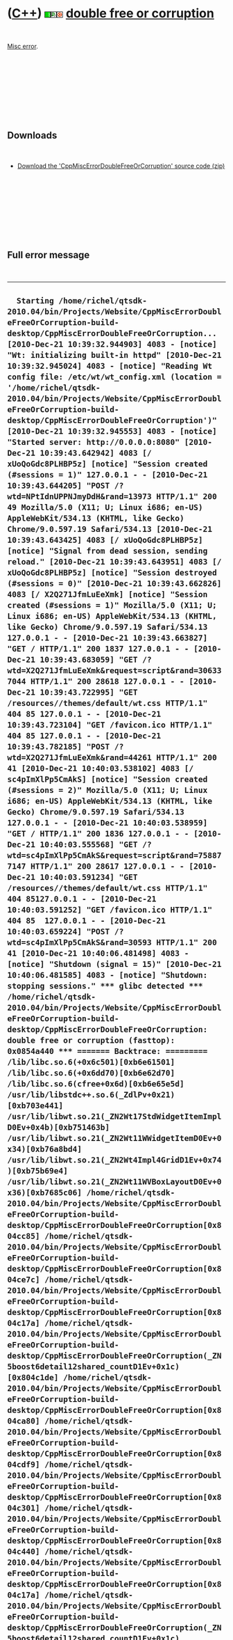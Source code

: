 
 

 

 

 

 

([C++](Cpp.md)) ![Wt](PicWt.png)![Qt Creator](PicQtCreator.png)![Ubuntu](PicUbuntu.png) [double free or corruption](CppMiscErrorDoubleFreeOrCorruption.md)
============================================================================================================================================================

 

[Misc error](CppMiscError.md).

 

 

 

 

 

Downloads
---------

 

-   [Download the 'CppMiscErrorDoubleFreeOrCorruption' source
    code (zip)](CppMiscErrorDoubleFreeOrCorruption.zip)

 

 

 

 

 

Full error message
------------------

 

  ----------------------------------------------------------------------------------------------------------------------------------------------------------------------------------------------------------------------------------------------------------------------------------------------------------------------------------------------------------------------------------------------------------------------------------------------------------------------------------------------------------------------------------------------------------------------------------------------------------------------------------------------------------------------------------------------------------------------------------------------------------------------------------------------------------------------------------------------------------------------------------------------------------------------------------------------------------------------------------------------------------------------------------------------------------------------------------------------------------------------------------------------------------------------------------------------------------------------------------------------------------------------------------------------------------------------------------------------------------------------------------------------------------------------------------------------------------------------------------------------------------------------------------------------------------------------------------------------------------------------------------------------------------------------------------------------------------------------------------------------------------------------------------------------------------------------------------------------------------------------------------------------------------------------------------------------------------------------------------------------------------------------------------------------------------------------------------------------------------------------------------------------------------------------------------------------------------------------------------------------------------------------------------------------------------------------------------------------------------------------------------------------------------------------------------------------------------------------------------------------------------------------------------------------------------------------------------------------------------------------------------------------------------------------------------------------------------------------------------------------------------------------------------------------------------------------------------------------------------------------------------------------------------------------------------------------------------------------------------------------------------------------------------------------------------------------------------------------------------------------------------------------------------------------------------------------------------------------------------------------------------------------------------------------------------------------------------------------------------------------------------------------------------------------------------------------------------------------------------------------------------------------------------------------------------------------------------------------------------------------------------------------------------------------------------------------------------------------------------------------------------------------------------------------------------------------------------------------------------------------------------------------------------------------------------------------------------------------------------------------------------------------------------------------------------------------------------------------------------------------------------------------------------------------------------------------------------------------------------------------------------------------------------------------------------------------------------------------------------------------------------------------------------------------------------------------------------------------------------------------------------------------------------------------------------------------------------------------------------------------------------------------------------------------------------------------------------------------------------------------------------------------------------------------------------------------------------------------------------------------------------------------------------------------------------------------------------------------------------------------------------------------------------------------------------------------------------------------------------------------------------------------------------------------------------------------------------------------------------------------------------------------------------------------------------------------------------------------------------------------------------------------------------------------------------------------------------------------------------------------------------------------------------------------------------------------------------------------------------------------------------------------------------------------------------------------------------------------------------------------------------------------------------------------------------------------------------------------------------------------------------------------------------------------------------------------------------------------------------------------------------------------------------------------------------------------------------------------------------------------------------------------------------------------------------------------------------------------------------------------------------------------------------------------------------------------------------------------------------------------------------------------------------------------------------------------------------------------------------------------------------------------------------------------------------------------------------------------------------------------------------------------------------------------------------------------------------------------------------------------------------------------------------------------------------------------------------------------------------------------------------------------------------------------------------------------------------------------------------------------------------------------------------------------------------------------------------------------------------------------------------------------------------------------------------------------------------------------------------------------------------------------------------------------------------------------------------------------------------------------------------------------------------------------------------------------------------------------------------------------------------------------------------------------------------------------------------------------------------------------------------------------------------------------------------------------------------------------------------------------------------------------------------------------------------------------------------------------------------------------------------------------------------------------------------------------------------------------------------------------------------------------------------------------------------------------------------------------------------------------------------------------------------------------------------------------------------------------------------------------------------------------------------------------------------------------------------------------------------------------------------------------------------------------------------------------------------------------------------------------------------------------------------------------------------------------------------------------------------------------------------------------------------------------------------------------------------------------------------------------------------------------------------------------------------------------------------------------------------------------------------------------------------------------------------------------------------------------------------------------------------------------------------------------------------------------------------------------------------------------------------------------------------------------------------------------------------------------------------------------------------------------------------------------------------------------------------------------------------------------------------------------------------------------------------------------------------------------------------------------------------------------------------------------------------------------------------------------------------------------------------------------------------------------------------------------------------------------------------------------------------------------------------------------------------------------------------------------------------------------------------------------------------------------------------------------------------------------------------------------------------------------------------------------------------------------------------------------------------------------------------------------------------------------------------------------------------------------------------------------------------------------------------------------------------------------------------------------------------------------------------------------------------------------------------------------------------------------------------------------------------------------------------------------------------------------------------------------------------------------------------------------------------------------------------------------------------------------------------------------------------------------------------------------------------------------------------------------------------------------------------------------------------------------------------------------------------------------------------------------------------------------------------------------------------------------------------------------------------------------------------------------------------------------------------------------------------------------------------------------------------------------------------------------------------------------------------------------------------------------------------------------------------------------------------------------------------------------------------------------------------------------------------------------------------------------------------------------------------------------------------------------------------------------------------------------------------------------------------------------------------------------------------------------------------------------------------------------------------------------------------------------------------------------------------------------------------------------------------------------------------------------------------------------------------------------------------------------------------------------------------------------------------------------------------------------------------------------------------------------------------------------------------------------------------------------------------------------------------------------------------------------------------------------------------------------------------------------------------------------------------------------------------------------------------------------------------------------------------------------------------------------------------------------------------------------------------------------------------------------------------------------------------------------------------------------------------------------------------------------------------------------------------------------------------------------------------------------------------------------------------------------------------------------------------------------------------------------------------------------------------------------------------------------------------------------------------------------------------------------------------------------------------------------------------------------------------------------------------------------------------------------------------------------------------------------------------------------------------------------------------------------------------------------------------------------------------------------------------------------------------------------------------------------------------------------------------------------------------------------------------------------------------------------------------------------------------------------------------------------------------------------------------------------------------------------------------------------------------------------------------------------------------------------------------------------------------------------------------------------------------------------------------------------------------------------------------------------------------------------------------------------------------------------------------------------------------------------------------------------------------------------------------------------------------------------------------------------------------------------------------------------------------------------------------------------------------------------------------------------------------------------------------------------------------------------------------------------------------------------------------------------------------------------------------------------------------------------------------------------------------------------------------------------------------------------------------------------------------------------------------------------------------------------------------------------------------------------------------------------------------------------------------------------------------------------------------------------------------------------------------------------------------------------------------------------------------
  `  Starting /home/richel/qtsdk-2010.04/bin/Projects/Website/CppMiscErrorDoubleFreeOrCorruption-build-desktop/CppMiscErrorDoubleFreeOrCorruption... [2010-Dec-21 10:39:32.944903] 4083 - [notice] "Wt: initializing built-in httpd" [2010-Dec-21 10:39:32.945024] 4083 - [notice] "Reading Wt config file: /etc/wt/wt_config.xml (location = '/home/richel/qtsdk-2010.04/bin/Projects/Website/CppMiscErrorDoubleFreeOrCorruption-build-desktop/CppMiscErrorDoubleFreeOrCorruption')" [2010-Dec-21 10:39:32.945553] 4083 - [notice] "Started server: http://0.0.0.0:8080" [2010-Dec-21 10:39:43.642942] 4083 [/ xUoQoGdc8PLHBP5z] [notice] "Session created (#sessions = 1)" 127.0.0.1 - - [2010-Dec-21 10:39:43.644205] "POST /?wtd=NPtIdnUPPNJmyDdH&rand=13973 HTTP/1.1" 200 49 Mozilla/5.0 (X11; U; Linux i686; en-US) AppleWebKit/534.13 (KHTML, like Gecko) Chrome/9.0.597.19 Safari/534.13 [2010-Dec-21 10:39:43.643425] 4083 [/ xUoQoGdc8PLHBP5z] [notice] "Signal from dead session, sending reload." [2010-Dec-21 10:39:43.643951] 4083 [/ xUoQoGdc8PLHBP5z] [notice] "Session destroyed (#sessions = 0)" [2010-Dec-21 10:39:43.662826] 4083 [/ X2Q271JfmLuEeXmk] [notice] "Session created (#sessions = 1)" Mozilla/5.0 (X11; U; Linux i686; en-US) AppleWebKit/534.13 (KHTML, like Gecko) Chrome/9.0.597.19 Safari/534.13 127.0.0.1 - - [2010-Dec-21 10:39:43.663827] "GET / HTTP/1.1" 200 1837 127.0.0.1 - - [2010-Dec-21 10:39:43.683059] "GET /?wtd=X2Q271JfmLuEeXmk&request=script&rand=306337044 HTTP/1.1" 200 28618 127.0.0.1 - - [2010-Dec-21 10:39:43.722995] "GET /resources//themes/default/wt.css HTTP/1.1" 404 85 127.0.0.1 - - [2010-Dec-21 10:39:43.723104] "GET /favicon.ico HTTP/1.1" 404 85 127.0.0.1 - - [2010-Dec-21 10:39:43.782185] "POST /?wtd=X2Q271JfmLuEeXmk&rand=44261 HTTP/1.1" 200 41 [2010-Dec-21 10:40:03.538102] 4083 [/ sc4pImXlPp5CmAkS] [notice] "Session created (#sessions = 2)" Mozilla/5.0 (X11; U; Linux i686; en-US) AppleWebKit/534.13 (KHTML, like Gecko) Chrome/9.0.597.19 Safari/534.13 127.0.0.1 - - [2010-Dec-21 10:40:03.538959] "GET / HTTP/1.1" 200 1836 127.0.0.1 - - [2010-Dec-21 10:40:03.555568] "GET /?wtd=sc4pImXlPp5CmAkS&request=script&rand=758877147 HTTP/1.1" 200 28617 127.0.0.1 - - [2010-Dec-21 10:40:03.591234] "GET /resources//themes/default/wt.css HTTP/1.1" 404 85127.0.0.1 - - [2010-Dec-21 10:40:03.591252] "GET /favicon.ico HTTP/1.1" 404 85  127.0.0.1 - - [2010-Dec-21 10:40:03.659224] "POST /?wtd=sc4pImXlPp5CmAkS&rand=30593 HTTP/1.1" 200 41 [2010-Dec-21 10:40:06.481498] 4083 - [notice] "Shutdown (signal = 15)" [2010-Dec-21 10:40:06.481585] 4083 - [notice] "Shutdown: stopping sessions." *** glibc detected *** /home/richel/qtsdk-2010.04/bin/Projects/Website/CppMiscErrorDoubleFreeOrCorruption-build-desktop/CppMiscErrorDoubleFreeOrCorruption: double free or corruption (fasttop): 0x0854a440 *** ======= Backtrace: ========= /lib/libc.so.6(+0x6c501)[0xb6e61501] /lib/libc.so.6(+0x6dd70)[0xb6e62d70] /lib/libc.so.6(cfree+0x6d)[0xb6e65e5d] /usr/lib/libstdc++.so.6(_ZdlPv+0x21)[0xb703e441] /usr/lib/libwt.so.21(_ZN2Wt17StdWidgetItemImplD0Ev+0x4b)[0xb751463b] /usr/lib/libwt.so.21(_ZN2Wt11WWidgetItemD0Ev+0x34)[0xb76a8bd4] /usr/lib/libwt.so.21(_ZN2Wt4Impl4GridD1Ev+0x74)[0xb75b69e4] /usr/lib/libwt.so.21(_ZN2Wt11WVBoxLayoutD0Ev+0x36)[0xb7685c06] /home/richel/qtsdk-2010.04/bin/Projects/Website/CppMiscErrorDoubleFreeOrCorruption-build-desktop/CppMiscErrorDoubleFreeOrCorruption[0x804cc85] /home/richel/qtsdk-2010.04/bin/Projects/Website/CppMiscErrorDoubleFreeOrCorruption-build-desktop/CppMiscErrorDoubleFreeOrCorruption[0x804ce7c] /home/richel/qtsdk-2010.04/bin/Projects/Website/CppMiscErrorDoubleFreeOrCorruption-build-desktop/CppMiscErrorDoubleFreeOrCorruption[0x804c17a] /home/richel/qtsdk-2010.04/bin/Projects/Website/CppMiscErrorDoubleFreeOrCorruption-build-desktop/CppMiscErrorDoubleFreeOrCorruption(_ZN5boost6detail12shared_countD1Ev+0x1c)[0x804c1de] /home/richel/qtsdk-2010.04/bin/Projects/Website/CppMiscErrorDoubleFreeOrCorruption-build-desktop/CppMiscErrorDoubleFreeOrCorruption[0x804ca80] /home/richel/qtsdk-2010.04/bin/Projects/Website/CppMiscErrorDoubleFreeOrCorruption-build-desktop/CppMiscErrorDoubleFreeOrCorruption[0x804cdf9] /home/richel/qtsdk-2010.04/bin/Projects/Website/CppMiscErrorDoubleFreeOrCorruption-build-desktop/CppMiscErrorDoubleFreeOrCorruption[0x804c301] /home/richel/qtsdk-2010.04/bin/Projects/Website/CppMiscErrorDoubleFreeOrCorruption-build-desktop/CppMiscErrorDoubleFreeOrCorruption[0x804c440] /home/richel/qtsdk-2010.04/bin/Projects/Website/CppMiscErrorDoubleFreeOrCorruption-build-desktop/CppMiscErrorDoubleFreeOrCorruption[0x804c17a] /home/richel/qtsdk-2010.04/bin/Projects/Website/CppMiscErrorDoubleFreeOrCorruption-build-desktop/CppMiscErrorDoubleFreeOrCorruption(_ZN5boost6detail12shared_countD1Ev+0x1c)[0x804c1de] /home/richel/qtsdk-2010.04/bin/Projects/Website/CppMiscErrorDoubleFreeOrCorruption-build-desktop/CppMiscErrorDoubleFreeOrCorruption[0x804c206] /home/richel/qtsdk-2010.04/bin/Projects/Website/CppMiscErrorDoubleFreeOrCorruption-build-desktop/CppMiscErrorDoubleFreeOrCorruption[0x804c3e9] /usr/lib/libwt.so.21(_ZN2Wt10WebSessionD1Ev+0x3e)[0xb76ec3fe] /usr/lib/libwt.so.21(_ZN2Wt10WebSession4killEv+0x70)[0xb76ec870] /usr/lib/libwt.so.21(_ZN2Wt10WebSession7HandlerD1Ev+0x136)[0xb76eca16] /usr/lib/libwt.so.21(_ZN2Wt13WebController13forceShutdownEv+0x114)[0xb7701dc4] /usr/lib/libwthttp.so.8(_ZN2Wt7WServer4stopEv+0x39)[0xb740afb9] /usr/lib/libwthttp.so.8(_ZN2Wt4WRunEiPPcPFPNS_12WApplicationERKNS_12WEnvironmentEE+0x306)[0xb740c2c6] /home/richel/qtsdk-2010.04/bin/Projects/Website/CppMiscErrorDoubleFreeOrCorruption-build-desktop/CppMiscErrorDoubleFreeOrCorruption[0x804b573] /lib/libc.so.6(__libc_start_main+0xe7)[0xb6e0bce7] /home/richel/qtsdk-2010.04/bin/Projects/Website/CppMiscErrorDoubleFreeOrCorruption-build-desktop/CppMiscErrorDoubleFreeOrCorruption[0x804b471] ======= Memory map: ======== 08048000-0804f000 r-xp 00000000 08:01 12585654   /home/richel/qtsdk-2010.04/bin/Projects/Website/CppMiscErrorDoubleFreeOrCorruption-build-desktop/CppMiscErrorDoubleFreeOrCorruption 0804f000-08050000 r--p 00006000 08:01 12585654   /home/richel/qtsdk-2010.04/bin/Projects/Website/CppMiscErrorDoubleFreeOrCorruption-build-desktop/CppMiscErrorDoubleFreeOrCorruption 08050000-08051000 rw-p 00007000 08:01 12585654   /home/richel/qtsdk-2010.04/bin/Projects/Website/CppMiscErrorDoubleFreeOrCorruption-build-desktop/CppMiscErrorDoubleFreeOrCorruption 0852d000-08574000 rw-p 00000000 00:00 0          [heap] b05f9000-b05fa000 ---p 00000000 00:00 0  b05fa000-b0dfa000 rw-p 00000000 00:00 0  b0dfa000-b0dfb000 ---p 00000000 00:00 0  b0dfb000-b15fb000 rw-p 00000000 00:00 0  b15fb000-b15fc000 ---p 00000000 00:00 0  b15fc000-b1dfc000 rw-p 00000000 00:00 0  b1dfc000-b1dfd000 ---p 00000000 00:00 0  b1dfd000-b25fd000 rw-p 00000000 00:00 0  b25fd000-b25fe000 ---p 00000000 00:00 0  b25fe000-b2dfe000 rw-p 00000000 00:00 0  b2dfe000-b2dff000 ---p 00000000 00:00 0  b2dff000-b35ff000 rw-p 00000000 00:00 0  b35ff000-b3600000 ---p 00000000 00:00 0  b3600000-b3e00000 rw-p 00000000 00:00 0  b3e00000-b3e8a000 rw-p 00000000 00:00 0  b3e8a000-b3f00000 ---p 00000000 00:00 0  b3f47000-b3f48000 ---p 00000000 00:00 0  b3f48000-b4748000 rw-p 00000000 00:00 0  b4748000-b4749000 ---p 00000000 00:00 0  b4749000-b4f49000 rw-p 00000000 00:00 0  b4f49000-b4f4a000 ---p 00000000 00:00 0  b4f4a000-b574e000 rw-p 00000000 00:00 0  b574e000-b5781000 r-xp 00000000 08:01 9351       /lib/libpcre.so.3.12.1 b5781000-b5782000 r--p 00032000 08:01 9351       /lib/libpcre.so.3.12.1 b5782000-b5783000 rw-p 00033000 08:01 9351       /lib/libpcre.so.3.12.1 b5783000-b58ba000 r-xp 00000000 08:01 3933189    /usr/lib/libicuuc.so.42.1 b58ba000-b58bb000 ---p 00137000 08:01 3933189    /usr/lib/libicuuc.so.42.1 b58bb000-b58c3000 r--p 00137000 08:01 3933189    /usr/lib/libicuuc.so.42.1 b58c3000-b58c5000 rw-p 0013f000 08:01 3933189    /usr/lib/libicuuc.so.42.1 b58c5000-b58c7000 rw-p 00000000 00:00 0  b58c7000-b5a78000 r-xp 00000000 08:01 3932897    /usr/lib/libicui18n.so.42.1 b5a78000-b5a79000 ---p 001b1000 08:01 3932897    /usr/lib/libicui18n.so.42.1 b5a79000-b5a7e000 r--p 001b1000 08:01 3932897    /usr/lib/libicui18n.so.42.1 b5a7e000-b5a80000 rw-p 001b6000 08:01 3932897    /usr/lib/libicui18n.so.42.1 b5a80000-b5a81000 rw-p 00000000 00:00 0  b5a81000-b69c6000 r--p 00000000 08:01 3932329    /usr/lib/libicudata.so.42.1 b69c6000-b69c7000 r--p 00f44000 08:01 3932329    /usr/lib/libicudata.so.42.1 b69c7000-b6a94000 r-xp 00000000 08:01 6311       /lib/libglib-2.0.so.0.2600.0 b6a94000-b6a95000 r--p 000cc000 08:01 6311       /lib/libglib-2.0.so.0.2600.0 b6a95000-b6a96000 rw-p 000cd000 08:01 6311       /lib/libglib-2.0.so.0.2600.0 b6a96000-b6a9d000 r-xp 00000000 08:01 6820       /lib/librt-2.12.1.so b6a9d000-b6a9e000 r--p 00006000 08:01 6820       /lib/librt-2.12.1.so b6a9e000-b6a9f000 rw-p 00007000 08:01 6820       /lib/librt-2.12.1.so b6a9f000-b6aa2000 r-xp 00000000 08:01 3935976    /usr/lib/libgthread-2.0.so.0.2600.0 b6aa2000-b6aa3000 r--p 00003000 08:01 3935976    /usr/lib/libgthread-2.0.so.0.2600.0 b6aa3000-b6aa4000 rw-p 00004000 08:01 3935976    /usr/lib/libgthread-2.0.so.0.2600.0 b6aa4000-b6aa6000 r-xp 00000000 08:01 6520       /lib/libdl-2.12.1.so b6aa6000-b6aa7000 r--p 00001000 08:01 6520       /lib/libdl-2.12.1.so b6aa7000-b6aa8000 rw-p 00002000 08:01 6520       /lib/libdl-2.12.1.so b6aa8000-b6aa9000 rw-p 00000000 00:00 0  b6aa9000-b6abb000 r-xp 00000000 08:01 3935387    /usr/lib/libboost_filesystem.so.1.42.0 b6abb000-b6abc000 r--p 00011000 08:01 3935387    /usr/lib/libboost_filesystem.so.1.42.0 b6abc000-b6abd000 rw-p 00012000 08:01 3935387    /usr/lib/libboost_filesystem.so.1.42.0 b6abd000-b6bf2000 r-xp 00000000 08:01 16564      /lib/libcrypto.so.0.9.8 b6bf2000-b6bfa000 r--p 00134000 08:01 16564      /lib/libcrypto.so.0.9.8 b6bfa000-b6c09000 rw-p 0013c000 08:01 16564      /lib/libcrypto.so.0.9.8 b6c09000-b6c0c000 rw-p 00000000 00:00 0  b6c0c000-b6c50000 r-xp 00000000 08:01 16565      /lib/libssl.so.0.9.8 b6c50000-b6c51000 ---p 00044000 08:01 16565      /lib/libssl.so.0.9.8 b6c51000-b6c52000 r--p 00044000 08:01 16565      /lib/libssl.so.0.9.8 b6c52000-b6c55000 rw-p 00045000 08:01 16565      /lib/libssl.so.0.9.8 b6c55000-b6c68000 r-xp 00000000 08:01 6282       /lib/libz.so.1.2.3.4 b6c68000-b6c69000 r--p 00012000 08:01 6282       /lib/libz.so.1.2.3.4 b6c69000-b6c6a000 rw-p 00013000 08:01 6282       /lib/libz.so.1.2.3.4 b6c6a000-b6c79000 r-xp 00000000 08:01 3934090    /usr/lib/libboost_date_time.so.1.42.0 b6c79000-b6c7a000 ---p 0000f000 08:01 3934090    /usr/lib/libboost_date_time.so.1.42.0 b6c7a000-b6c7b000 r--p 0000f000 08:01 3934090    /usr/lib/libboost_date_time.so.1.42.0 b6c7b000-b6c7c000 rw-p 00010000 08:01 3934090    /usr/lib/libboost_date_time.so.1.42.0 b6c7c000-b6c7d000 rw-p 00000000 00:00 0  b6c7d000-b6cce000 r-xp 00000000 08:01 3933569    /usr/lib/libboost_program_options.so.1.42.0 b6cce000-b6cd0000 r--p 00050000 08:01 3933569    /usr/lib/libboost_program_options.so.1.42.0 b6cd0000-b6cd1000 rw-p 00052000 08:01 3933569    /usr/lib/libboost_program_options.so.1.42.0 b6cd1000-b6cd4000 r-xp 00000000 08:01 3935386    /usr/lib/libboost_system.so.1.42.0 b6cd4000-b6cd5000 r--p 00002000 08:01 3935386    /usr/lib/libboost_system.so.1.42.0 b6cd5000-b6cd6000 rw-p 00003000 08:01 3935386    /usr/lib/libboost_system.so.1.42.0 b6cd6000-b6ce8000 r-xp 00000000 08:01 3941122    /usr/lib/libboost_signals.so.1.42.0 b6ce8000-b6ce9000 r--p 00011000 08:01 3941122    /usr/lib/libboost_signals.so.1.42.0 b6ce9000-b6cea000 rw-p 00012000 08:01 3941122    /usr/lib/libboost_signals.so.1.42.0 b6cea000-b6ddb000 r-xp 00000000 08:01 3941838    /usr/lib/libboost_regex.so.1.42.0 b6ddb000-b6dde000 r--p 000f0000 08:01 3941838    /usr/lib/libboost_regex.so.1.42.0 b6dde000-b6ddf000 rw-p 000f3000 08:01 3941838    /usr/lib/libboost_regex.so.1.42.0 b6ddf000-b6de0000 rw-p 00000000 00:00 0  b6de0000-b6df2000 r-xp 00000000 08:01 3934223    /usr/lib/libboost_thread.so.1.42.0 b6df2000-b6df3000 r--p 00011000 08:01 3934223    /usr/lib/libboost_thread.so.1.42.0 b6df3000-b6df4000 rw-p 00012000 08:01 3934223    /usr/lib/libboost_thread.so.1.42.0 b6df4000-b6df5000 rw-p 00000000 00:00 0  b6df5000-b6f4c000 r-xp 00000000 08:01 7707       /lib/libc-2.12.1.so b6f4c000-b6f4e000 r--p 00157000 08:01 7707       /lib/libc-2.12.1.so b6f4e000-b6f4f000 rw-p 00159000 08:01 7707       /lib/libc-2.12.1.so b6f4f000-b6f52000 rw-p 00000000 00:00 0  b6f52000-b6f6c000 r-xp 00000000 08:01 6305       /lib/libgcc_s.so.1 b6f6c000-b6f6d000 r--p 00019000 08:01 6305       /lib/libgcc_s.so.1 b6f6d000-b6f6e000 rw-p 0001a000 08:01 6305       /lib/libgcc_s.so.1 b6f6e000-b6f92000 r-xp 00000000 08:01 7081       /lib/libm-2.12.1.so b6f92000-b6f93000 r--p 00023000 08:01 7081       /lib/libm-2.12.1.so b6f93000-b6f94000 rw-p 00024000 08:01 7081       /lib/libm-2.12.1.so b6f94000-b7073000 r-xp 00000000 08:01 3932596    /usr/lib/libstdc++.so.6.0.14 b7073000-b7077000 r--p 000de000 08:01 3932596    /usr/lib/libstdc++.so.6.0.14 b7077000-b7078000 rw-p 000e2000 08:01 3932596    /usr/lib/libstdc++.so.6.0.14 b7078000-b707f000 rw-p 00000000 00:00 0  b707f000-b7094000 r-xp 00000000 08:01 7708       /lib/libpthread-2.12.1.so b7094000-b7095000 ---p 00015000 08:01 7708       /lib/libpthread-2.12.1.so b7095000-b7096000 r--p 00015000 08:01 7708       /lib/libpthread-2.12.1.so b7096000-b7097000 rw-p 00016000 08:01 7708       /lib/libpthread-2.12.1.so b7097000-b7099000 rw-p 00000000 00:00 0  b7099000-b735e000 r-xp 00000000 08:01 525784     /home/richel/qtsdk-2010.04/lib/libQtCore.so.4.7.0 b735e000-b7367000 rw-p 002c5000 08:01 525784     /home/richel/qtsdk-2010.04/lib/libQtCore.so.4.7.0 b7367000-b7368000 rw-p 00000000 00:00 0  b7368000-b742d000 r-xp 00000000 08:01 3933251    /usr/lib/libwthttp.so.3.1.2 b742d000-b7430000 r--p 000c4000 08:01 3933251    /usr/lib/libwthttp.so.3.1.2 b7430000-b7431000 rw-p 000c7000 08:01 3933251    /usr/lib/libwthttp.so.3.1.2 b7431000-b7432000 rw-p 00000000 00:00 0  b7432000-b77dc000 r-xp 00000000 08:01 3932236    /usr/lib/libwt.so.3.1.2 b77dc000-b77ea000 r--p 003a9000 08:01 3932236    /usr/lib/libwt.so.3.1.2 b77ea000-b77ee000 rw-p 003b7000 08:01 3932236    /usr/lib/libwt.so.3.1.2 b77ee000-b77f2000 rw-p 00000000 00:00 0  b7812000-b7815000 rw-p 00000000 00:00 0  b7815000-b7816000 r-xp 00000000 00:00 0          [vdso] b7816000-b7832000 r-xp 00000000 08:01 6407       /lib/ld-2.12.1.so b7832000-b7833000 r--p 0001b000 08:01 6407       /lib/ld-2.12.1.so b7833000-b7834000 rw-p 0001c000 08:01 6407       /lib/ld-2.12.1.so bf869000-bf88a000 rw-p 00000000 00:00 0          [stack] The program has unexpectedly finished. /home/richel/qtsdk-2010.04/bin/Projects/Website/CppMiscErrorDoubleFreeOrCorruption-build-desktop/CppMiscErrorDoubleFreeOrCorruption exited with code 0`
  ----------------------------------------------------------------------------------------------------------------------------------------------------------------------------------------------------------------------------------------------------------------------------------------------------------------------------------------------------------------------------------------------------------------------------------------------------------------------------------------------------------------------------------------------------------------------------------------------------------------------------------------------------------------------------------------------------------------------------------------------------------------------------------------------------------------------------------------------------------------------------------------------------------------------------------------------------------------------------------------------------------------------------------------------------------------------------------------------------------------------------------------------------------------------------------------------------------------------------------------------------------------------------------------------------------------------------------------------------------------------------------------------------------------------------------------------------------------------------------------------------------------------------------------------------------------------------------------------------------------------------------------------------------------------------------------------------------------------------------------------------------------------------------------------------------------------------------------------------------------------------------------------------------------------------------------------------------------------------------------------------------------------------------------------------------------------------------------------------------------------------------------------------------------------------------------------------------------------------------------------------------------------------------------------------------------------------------------------------------------------------------------------------------------------------------------------------------------------------------------------------------------------------------------------------------------------------------------------------------------------------------------------------------------------------------------------------------------------------------------------------------------------------------------------------------------------------------------------------------------------------------------------------------------------------------------------------------------------------------------------------------------------------------------------------------------------------------------------------------------------------------------------------------------------------------------------------------------------------------------------------------------------------------------------------------------------------------------------------------------------------------------------------------------------------------------------------------------------------------------------------------------------------------------------------------------------------------------------------------------------------------------------------------------------------------------------------------------------------------------------------------------------------------------------------------------------------------------------------------------------------------------------------------------------------------------------------------------------------------------------------------------------------------------------------------------------------------------------------------------------------------------------------------------------------------------------------------------------------------------------------------------------------------------------------------------------------------------------------------------------------------------------------------------------------------------------------------------------------------------------------------------------------------------------------------------------------------------------------------------------------------------------------------------------------------------------------------------------------------------------------------------------------------------------------------------------------------------------------------------------------------------------------------------------------------------------------------------------------------------------------------------------------------------------------------------------------------------------------------------------------------------------------------------------------------------------------------------------------------------------------------------------------------------------------------------------------------------------------------------------------------------------------------------------------------------------------------------------------------------------------------------------------------------------------------------------------------------------------------------------------------------------------------------------------------------------------------------------------------------------------------------------------------------------------------------------------------------------------------------------------------------------------------------------------------------------------------------------------------------------------------------------------------------------------------------------------------------------------------------------------------------------------------------------------------------------------------------------------------------------------------------------------------------------------------------------------------------------------------------------------------------------------------------------------------------------------------------------------------------------------------------------------------------------------------------------------------------------------------------------------------------------------------------------------------------------------------------------------------------------------------------------------------------------------------------------------------------------------------------------------------------------------------------------------------------------------------------------------------------------------------------------------------------------------------------------------------------------------------------------------------------------------------------------------------------------------------------------------------------------------------------------------------------------------------------------------------------------------------------------------------------------------------------------------------------------------------------------------------------------------------------------------------------------------------------------------------------------------------------------------------------------------------------------------------------------------------------------------------------------------------------------------------------------------------------------------------------------------------------------------------------------------------------------------------------------------------------------------------------------------------------------------------------------------------------------------------------------------------------------------------------------------------------------------------------------------------------------------------------------------------------------------------------------------------------------------------------------------------------------------------------------------------------------------------------------------------------------------------------------------------------------------------------------------------------------------------------------------------------------------------------------------------------------------------------------------------------------------------------------------------------------------------------------------------------------------------------------------------------------------------------------------------------------------------------------------------------------------------------------------------------------------------------------------------------------------------------------------------------------------------------------------------------------------------------------------------------------------------------------------------------------------------------------------------------------------------------------------------------------------------------------------------------------------------------------------------------------------------------------------------------------------------------------------------------------------------------------------------------------------------------------------------------------------------------------------------------------------------------------------------------------------------------------------------------------------------------------------------------------------------------------------------------------------------------------------------------------------------------------------------------------------------------------------------------------------------------------------------------------------------------------------------------------------------------------------------------------------------------------------------------------------------------------------------------------------------------------------------------------------------------------------------------------------------------------------------------------------------------------------------------------------------------------------------------------------------------------------------------------------------------------------------------------------------------------------------------------------------------------------------------------------------------------------------------------------------------------------------------------------------------------------------------------------------------------------------------------------------------------------------------------------------------------------------------------------------------------------------------------------------------------------------------------------------------------------------------------------------------------------------------------------------------------------------------------------------------------------------------------------------------------------------------------------------------------------------------------------------------------------------------------------------------------------------------------------------------------------------------------------------------------------------------------------------------------------------------------------------------------------------------------------------------------------------------------------------------------------------------------------------------------------------------------------------------------------------------------------------------------------------------------------------------------------------------------------------------------------------------------------------------------------------------------------------------------------------------------------------------------------------------------------------------------------------------------------------------------------------------------------------------------------------------------------------------------------------------------------------------------------------------------------------------------------------------------------------------------------------------------------------------------------------------------------------------------------------------------------------------------------------------------------------------------------------------------------------------------------------------------------------------------------------------------------------------------------------------------------------------------------------------------------------------------------------------------------------------------------------------------------------------------------------------------------------------------------------------------------------------------------------------------------------------------------------------------------------------------------------------------------------------------------------------------------------------------------------------------------------------------------------------------------------------------------------------------------------------------------------------------------------------------------------------------------------------------------------------------------------------------------------------------------------------------------------------------------------------------------------------------------------------------------------------------------------------------------------------------------------------------------------------------------------------------------------------------------------------------------------------------------------------------------------------------------------------------------------------------------------------------------------------------------------------------------------------------------------------------------------------------------------------------------------------------------------------------------------------------------------------------------------------------------------------------------------------------------------------------------------------------------------------------------------------------------------------------------------------------------------------------------------------------------------------------------------------------------------------------------------------------------------------------------------------------------------------------------------------------------------------------------------------------------------------------------------------------------------------------------------------------------------------------------------------------------------------------------------------------------------------------------------------------------------------------------------------------------------

 

 

 

 

 

[Operating system(s) or programming environment(s)](CppOs.md)
--------------------------------------------------------------

 

-   ![Ubuntu](PicUbuntu.png) [Ubuntu](CppUbuntu.md) 10.10 (maverick)

[IDE(s)](CppIde.md):

-   ![Qt Creator](PicQtCreator.png) [Qt Creator](CppQtCreator.md) 2.0.0

[Project type](CppQtProjectType.md):

-   ![console](PicConsole.png) Console application

[Compiler(s)](CppCompiler.md):

-   [G++](CppGpp.md) 4.4.5

[Libraries](CppLibrary.md) used:

-   ![Boost](PicBoost.png) [Boost](CppBoost.md): version 1.42
-   ![STL](PicStl.png) [STL](CppStl.md): GNU ISO C++ Library, version
    4.4.5
-   ![Wt](PicWt.png) [Wt](CppWt.md): version 3.1.2

 

 

 

 

 

[Qt project file](CppQtProjectFile.md): CppMiscErrorDoubleFreeOrCorruption.pro
-------------------------------------------------------------------------------

 

  ----------------------------------------------------------------------------------------------------------------------------------------------------------------------------------------------------------------------------------------------------------------------------------------------------------------------------------------------------------------------------------------------------------------------------------------------------------------------------------
  ` #------------------------------------------------- # # Project created by QtCreator 2010-12-14T12:41:04 # #------------------------------------------------- QT       += core QT       -= gui LIBS += -lwt -lwthttp QMAKE_CXXFLAGS += -DNDEBUG TARGET = CppMiscErrorDoubleFreeOrCorruption CONFIG   += console CONFIG   -= app_bundle TEMPLATE = app SOURCES += main.cpp \     menuapplication.cpp \     menuwidget.cpp HEADERS += \     menuapplication.h \     menuwidget.h`
  ----------------------------------------------------------------------------------------------------------------------------------------------------------------------------------------------------------------------------------------------------------------------------------------------------------------------------------------------------------------------------------------------------------------------------------------------------------------------------------

 

 

 

 

 

main.cpp
--------

 

  -----------------------------------------------------------------------------------------------------------------------------------------------------------------------------------------------------------------------------------------------------------------------------------------------------------------------------------------------------------------------------------------------------------------------------------------------------------------------------------------------------------------------------------------------------------------------------------
  ` //--------------------------------------------------------------------------- #include <Wt/WApplication> #include "menuapplication.h" //--------------------------------------------------------------------------- Wt::WApplication *createApplication(   const Wt::WEnvironment& env) {   return new MenuApplication(env); } //--------------------------------------------------------------------------- int main(int argc, char **argv) {   return WRun(argc, argv, &createApplication); } //--------------------------------------------------------------------------- `
  -----------------------------------------------------------------------------------------------------------------------------------------------------------------------------------------------------------------------------------------------------------------------------------------------------------------------------------------------------------------------------------------------------------------------------------------------------------------------------------------------------------------------------------------------------------------------------------

 

 

 

 

 

menuapplication.cpp
-------------------

 

  -------------------------------------------------------------------------------------------------------------------------------------------------------------------------------------------------------------------------------------------------------------------------------------------------------------------------------------------------------------------------------------------------------------
  ` #include "menuapplication.h" #include "menuwidget.h" //--------------------------------------------------------------------------- MenuApplication::MenuApplication(const Wt::WEnvironment& env)   : Wt::WApplication(env),     m_menu(new MenuWidget) {   this->setTitle(__TIME__);   root()->addWidget(m_menu.get()); } //--------------------------------------------------------------------------- `
  -------------------------------------------------------------------------------------------------------------------------------------------------------------------------------------------------------------------------------------------------------------------------------------------------------------------------------------------------------------------------------------------------------------

 

 

 

 

 

menuapplication.h
-----------------

 

  ----------------------------------------------------------------------------------------------------------------------------------------------------------------------------------------------------------------------------------------------------------------------------------------------------------------------------------------------------------------------------------------------------------------------------------------------------------------------------------------------------------------------------------------------------------------------------------------------------------------------------------------------------
  ` #ifndef MENUAPPLICATION_H #define MENUAPPLICATION_H //--------------------------------------------------------------------------- #include <boost/shared_ptr.hpp> #include <Wt/WApplication> //--------------------------------------------------------------------------- struct MenuWidget; //--------------------------------------------------------------------------- struct MenuApplication : public Wt::WApplication {   MenuApplication(const Wt::WEnvironment& env);   private:   boost::shared_ptr<MenuWidget> m_menu; }; //--------------------------------------------------------------------------- #endif // MENUAPPLICATION_H `
  ----------------------------------------------------------------------------------------------------------------------------------------------------------------------------------------------------------------------------------------------------------------------------------------------------------------------------------------------------------------------------------------------------------------------------------------------------------------------------------------------------------------------------------------------------------------------------------------------------------------------------------------------------

 

 

 

 

 

menuwidget.cpp
--------------

 

  ----------------------------------------------------------------------------------------------------------------------------------------------------------------------------------------------------------------------------------------------------------------------------------------------------------------------------------------------------------------------------------------------------------------------------------------------------------------------------------------------------------------------------------------------------------------------------------------------------------------------------------------------------------------------
  ` //--------------------------------------------------------------------------- #include <ctime> #include <string> //--------------------------------------------------------------------------- #include <Wt/WPushButton> #include <Wt/WVBoxLayout> #include "menuwidget.h" //--------------------------------------------------------------------------- MenuWidget::MenuWidget()   : m_button(new Wt::WPushButton),     //m_layout is managed by     // - boost::shared_ptr     // - MenuWidget     m_layout(new Wt::WVBoxLayout(this)) {   m_layout->addWidget(m_button.get()); } //---------------------------------------------------------------------------`
  ----------------------------------------------------------------------------------------------------------------------------------------------------------------------------------------------------------------------------------------------------------------------------------------------------------------------------------------------------------------------------------------------------------------------------------------------------------------------------------------------------------------------------------------------------------------------------------------------------------------------------------------------------------------------

 

 

 

 

 

menuwidget.h
------------

 

  ---------------------------------------------------------------------------------------------------------------------------------------------------------------------------------------------------------------------------------------------------------------------------------------------------------------------------------------------------------------------------------------------------------------------------------------------------------------------------------------------------------------------------------------------------------------------------------------------------------------------------------------------------------------------------------------------------------
  ` #ifndef MENUWIDGET_H #define MENUWIDGET_H //--------------------------------------------------------------------------- #include <boost/shared_ptr.hpp> #include <Wt/WContainerWidget> //--------------------------------------------------------------------------- namespace Wt {   struct WPushButton;   struct WVBoxLayout; }; //--------------------------------------------------------------------------- struct MenuWidget : public Wt::WContainerWidget {   MenuWidget();    private:   boost::shared_ptr<Wt::WPushButton> m_button;   boost::shared_ptr<Wt::WVBoxLayout> m_layout; }; //--------------------------------------------------------------------------- #endif // MENUWIDGET_H`
  ---------------------------------------------------------------------------------------------------------------------------------------------------------------------------------------------------------------------------------------------------------------------------------------------------------------------------------------------------------------------------------------------------------------------------------------------------------------------------------------------------------------------------------------------------------------------------------------------------------------------------------------------------------------------------------------------------------

 

 

 

 

 

[Wt deployment](CppWtDeploy.md)
--------------------------------

 

The application was [deployed locally](CppWtDeployLocal.md) from [Qt
Creator](CppQtCreator.md) with the run-time arguments:

 

  --------------------------------------------------------
  ` --docroot . --http-address 0.0.0.0 --http-port 8080`
  --------------------------------------------------------

 

The webpage was viewed with Google Chrome set to http://127.0.0.1:8080.

 

 

 

 

Cause
-----

 

m\_layout is managed by both a [boost::shared\_ptr](CppShared_ptr.md)
and MenuWidget. At the closing of the application, both
[delete](CppDelete.md) m\_layout.

 

 

 

 

 

Solution
--------

 

m\_layout must be managed by either MenuWidget or
[boost::shared\_ptr](CppShared_ptr.md). Both solutions are okay.
Personally, I let MenuWidget take care of it, because it saves typing
and the [\#include](CppInclude.md) of the [Boost](CppBoost.md) [header
file](CppHeaderFile.md).

 

 

 

 

 

m\_layout is managed by MenuWidget

 

  ------------------------------------------------------------------------------------------------------------------------------------------------------------------------------------------------------------------------------------------------------------------------------------------------------------------------------------------------------------------------------------------------------
  ` struct MenuWidget : public Wt::WContainerWidget {   MenuWidget();    private:   boost::shared_ptr<Wt::WPushButton> m_button;   //m_layout is managed by MenuWidget   Wt::WVBoxLayout * const m_layout; };  MenuWidget::MenuWidget()   : m_button(new Wt::WPushButton),     //m_layout is managed by MenuWidget     m_layout(new Wt::WVBoxLayout(this)) {   m_layout->addWidget(m_button.get()); }`
  ------------------------------------------------------------------------------------------------------------------------------------------------------------------------------------------------------------------------------------------------------------------------------------------------------------------------------------------------------------------------------------------------------

 

 

 

 

 

m\_layout is managed by [boost::shared\_ptr](CppShared_ptr.md)

 

  -------------------------------------------------------------------------------------------------------------------------------------------------------------------------------------------------------------------------------------------------------------------------------------------------------------------------------------------------------------------------------------------------------------------------
  ` struct MenuWidget : public Wt::WContainerWidget {   MenuWidget();    private:   boost::shared_ptr<Wt::WPushButton> m_button;   //m_layout is managed by boost::shared_ptr   boost::shared_ptr<Wt::WVBoxLayout> m_layout; };  MenuWidget::MenuWidget()   : m_button(new Wt::WPushButton),     //m_layout is managed by boost::shared_ptr     m_layout(new Wt::WVBoxLayout) {   m_layout->addWidget(m_button.get()); }`
  -------------------------------------------------------------------------------------------------------------------------------------------------------------------------------------------------------------------------------------------------------------------------------------------------------------------------------------------------------------------------------------------------------------------------

 

 

 

 

 

 

